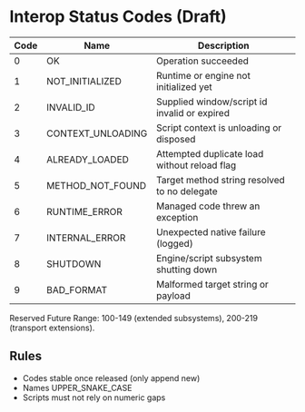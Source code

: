 # Interop Status Codes (Draft)

| Code | Name | Description |
|------|------|-------------|
| 0 | OK | Operation succeeded |
| 1 | NOT_INITIALIZED | Runtime or engine not initialized yet |
| 2 | INVALID_ID | Supplied window/script id invalid or expired |
| 3 | CONTEXT_UNLOADING | Script context is unloading or disposed |
| 4 | ALREADY_LOADED | Attempted duplicate load without reload flag |
| 5 | METHOD_NOT_FOUND | Target method string resolved to no delegate |
| 6 | RUNTIME_ERROR | Managed code threw an exception |
| 7 | INTERNAL_ERROR | Unexpected native failure (logged) |
| 8 | SHUTDOWN | Engine/script subsystem shutting down |
| 9 | BAD_FORMAT | Malformed target string or payload |

Reserved Future Range: 100-149 (extended subsystems), 200-219 (transport extensions).

## Rules
- Codes stable once released (only append new)
- Names UPPER_SNAKE_CASE
- Scripts must not rely on numeric gaps
